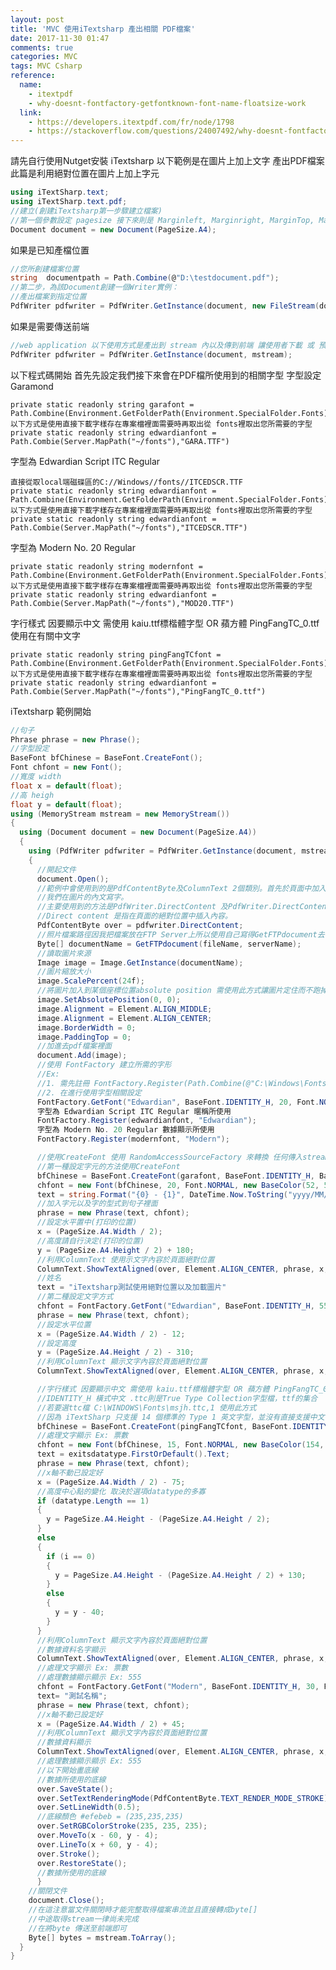 ```yaml
---
layout: post
title: 'MVC 使用iTextsharp 產出相關 PDF檔案'
date: 2017-11-30 01:47
comments: true
categories: MVC
tags: MVC Csharp
reference:
  name:
    - itextpdf
    - why-doesnt-fontfactory-getfontknown-font-name-floatsize-work
  link:
    - https://developers.itextpdf.com/fr/node/1798
    - https://stackoverflow.com/questions/24007492/why-doesnt-fontfactory-getfontknown-font-name-floatsize-work
---
```

請先自行使用Nutget安裝 iTextsharp
以下範例是在圖片上加上文字 產出PDF檔案此篇是利用絕對位置在圖片上加上字元
```cs
using iTextSharp.text;
using iTextSharp.text.pdf;
//建立(創建iTextsharp第一步驟建立檔案)
//第一個參數設定 pagesize 接下來則是 Marginleft, Marginright, MarginTop, MarginBottom
Document document = new Document(PageSize.A4);
```
如果是已知產檔位置
```cs
//您所創建檔案位置
string  documentpath = Path.Combine(@"D:\testdocument.pdf");
//第二步，為該Document創建一個Writer實例：
//產出檔案到指定位置
PdfWriter pdfwriter = PdfWriter.GetInstance(document, new FileStream(documentpath, FileMode.Create));
```
如果是需要傳送前端
```cs
//web application 以下使用方式是產出到 stream 內以及傳到前端 讓使用者下載 或 預覽 dispose()
PdfWriter pdfwriter = PdfWriter.GetInstance(document, mstream);
```
以下程式碼開始
首先先設定我們接下來會在PDF檔所使用到的相關字型
字型設定 Garamond

	private static readonly string garafont = Path.Combine(Environment.GetFolderPath(Environment.SpecialFolder.Fonts),"GARA.TTF");
	以下方式是使用直接下載字樣存在專案檔裡面需要時再取出從 fonts裡取出您所需要的字型
	private static readonly string edwardianfont = Path.Combie(Server.MapPath("~/fonts"),"GARA.TTF")

字型為 Edwardian Script ITC Regular

	直接從取local端磁碟區的C://Windows//fonts//ITCEDSCR.TTF
	private static readonly string edwardianfont = Path.Combine(Environment.GetFolderPath(Environment.SpecialFolder.Fonts),"ITCEDSCR.TTF");
	以下方式是使用直接下載字樣存在專案檔裡面需要時再取出從 fonts裡取出您所需要的字型
	private static readonly string edwardianfont = Path.Combie(Server.MapPath("~/fonts"),"ITCEDSCR.TTF")

字型為 Modern No. 20 Regular

	private static readonly string modernfont = Path.Combine(Environment.GetFolderPath(Environment.SpecialFolder.Fonts),"MOD20.TTF");
	以下方式是使用直接下載字樣存在專案檔裡面需要時再取出從 fonts裡取出您所需要的字型
	private static readonly string edwardianfont = Path.Combie(Server.MapPath("~/fonts"),"MOD20.TTF")

字行樣式 因要顯示中文 需使用 kaiu.ttf標楷體字型 OR 蘋方體 PingFangTC_0.ttf使用在有關中文字

	private static readonly string pingFangTCfont = Path.Combine(Environment.GetFolderPath(Environment.SpecialFolder.Fonts),"PingFangTC_0.ttf");
	以下方式是使用直接下載字樣存在專案檔裡面需要時再取出從 fonts裡取出您所需要的字型
	private static readonly string edwardianfont = Path.Combie(Server.MapPath("~/fonts"),"PingFangTC_0.ttf")

iTextsharp 範例開始
```cs
//句子
Phrase phrase = new Phrase();
//字型設定
BaseFont bfChinese = BaseFont.CreateFont();
Font chfont = new Font();
//寬度 width
float x = default(float);
//高 heigh
float y = default(float);
using (MemoryStream mstream = new MemoryStream())
{
  using (Document document = new Document(PageSize.A4))
  {
    using (PdfWriter pdfwriter = PdfWriter.GetInstance(document, mstream))
    {
      //開起文件
      document.Open();
      //範例中會使用到的是PdfContentByte及ColumnText 2個類別。首先於頁面中加入一張圖檔，
      //我們在圖片的內文寫字。
      //主要使用到的方法是PdfWriter.DirectContent 及PdfWriter.DirectContentUnder：
      //Direct content 是指在頁面的絕對位置中插入內容。
      PdfContentByte over = pdfwriter.DirectContent;
      //照片檔案路徑因我把檔案放在FTP Server上所以使用自己寫得GetFTPdocument去做取得檔案動作並且回傳Byte[]
      Byte[] documentName = GetFTPdocument(fileName, serverName);
      //讀取圖片來源
      Image image = Image.GetInstance(documentName);
      //圖片縮放大小
      image.ScalePercent(24f);
      //將圖片加入到某個座標位置absolute position 需使用此方式讓圖片定住而不跑掉
      image.SetAbsolutePosition(0, 0);
      image.Alignment = Element.ALIGN_MIDDLE;
      image.Alignment = Element.ALIGN_CENTER;
      image.BorderWidth = 0;
      image.PaddingTop = 0;
      //加進去pdf檔案裡面
      document.Add(image);
      //使用 FontFactory 建立所需的字形
      //Ex:
      //1. 需先註冊 FontFactory.Register(Path.Combine(@"C:\Windows\Fonts\ITCEDSCR.TTF"), "Edwardian");
      //2. 在進行使用字型相關設定
      FontFactory.GetFont("Edwardian", BaseFont.IDENTITY_H, 20, Font.NORMAL, new BaseColor(52, 52, 52));
      字型為 Edwardian Script ITC Regular 暱稱所使用
      FontFactory.Register(edwardianfont, "Edwardian");
      字型為 Modern No. 20 Regular 數據顯示所使用
      FontFactory.Register(modernfont, "Modern");

      //使用CreateFont 使用 RandomAccessSourceFactory 來轉換 任何傳入stream格式
      //第一種設定字元的方法使用CreateFont
      bfChinese = BaseFont.CreateFont(garafont, BaseFont.IDENTITY_H, BaseFont.NOT_EMBEDDED);
      chfont = new Font(bfChinese, 20, Font.NORMAL, new BaseColor(52, 52, 52));
      text = string.Format("{0} - {1}", DateTime.Now.ToString("yyyy/MM/dd"), DateTime.Now.AddMonths(1).ToString("yyyy/MM/dd"));
      //加入字元以及字的型式到句子裡面
      phrase = new Phrase(text, chfont);
      //設定水平置中(打印的位置)
      x = (PageSize.A4.Width / 2);
      //高度請自行決定(打印的位置)
      y = (PageSize.A4.Height / 2) + 180;
      //利用ColumnText 使用示文字內容於頁面絕對位置
      ColumnText.ShowTextAligned(over, Element.ALIGN_CENTER, phrase, x, y, 0);
      //姓名
      text = "iTextsharp測試使用絕對位置以及加載圖片"
      //第二種設定文字方式
      chfont = FontFactory.GetFont("Edwardian", BaseFont.IDENTITY_H, 55, Font.NORMAL, new BaseColor(52, 52, 52));
      phrase = new Phrase(text, chfont);
      //設定水平位置
      x = (PageSize.A4.Width / 2) - 12;
      //設定高度
      y = (PageSize.A4.Height / 2) - 310;
      //利用ColumnText 顯示文字內容於頁面絕對位置
      ColumnText.ShowTextAligned(over, Element.ALIGN_CENTER, phrase, x, y, 0);

      //字行樣式 因要顯示中文 需使用 kaiu.ttf標楷體字型 OR 蘋方體 PingFangTC_0.ttf
      //IDENTITY_H 橫式中文 .ttc則是True Type Collection字型檔，ttf的集合
      //若要選ttc檔 C:\WINDOWS\Fonts\msjh.ttc,1 使用此方式
      //因為 iTextSharp 只支援 14 個標準的 Type 1 英文字型，並沒有直接支援中文字型的顯示，取而代之的是你必須自行指定中文字型來源才能獲得解決，所以在此整理顯示中文字的幾種解決方案。
      bfChinese = BaseFont.CreateFont(pingFangTCfont, BaseFont.IDENTITY_H, BaseFont.NOT_EMBEDDED);
      //處理文字顯示 Ex: 票數
      chfont = new Font(bfChinese, 15, Font.NORMAL, new BaseColor(154, 154, 154));
      text = exitsdatatype.FirstOrDefault().Text;
      phrase = new Phrase(text, chfont);
      //x軸不動已設定好
      x = (PageSize.A4.Width / 2) - 75;
      //高度中心點的變化 取決於選項datatype的多寡
      if (datatype.Length == 1)
      {
        y = PageSize.A4.Height - (PageSize.A4.Height / 2);
      }
      else
      {
        if (i == 0)
        {
          y = PageSize.A4.Height - (PageSize.A4.Height / 2) + 130;
        }
        else
        {
          y = y - 40;
        }
      }
      //利用ColumnText 顯示文字內容於頁面絕對位置
      //數據資料名字顯示
      ColumnText.ShowTextAligned(over, Element.ALIGN_CENTER, phrase, x, y, 0);
      //處理文字顯示 Ex: 票數
      //處理數據顯示顯示 Ex: 555
      chfont = FontFactory.GetFont("Modern", BaseFont.IDENTITY_H, 30, Font.NORMAL, new BaseColor(226, 164, 62));
      text= "測試名稱";
      phrase = new Phrase(text, chfont);
      //x軸不動已設定好
      x = (PageSize.A4.Width / 2) + 45;
      //利用ColumnText 顯示文字內容於頁面絕對位置
      //數據資料顯示
      ColumnText.ShowTextAligned(over, Element.ALIGN_CENTER, phrase, x, y, 0);
      //處理數據顯示顯示 Ex: 555
      //以下開始畫底線
      //數據所使用的底線
      over.SaveState();
      over.SetTextRenderingMode(PdfContentByte.TEXT_RENDER_MODE_STROKE);
      over.SetLineWidth(0.5);
      //底線顏色 #efebeb = (235,235,235)
      over.SetRGBColorStroke(235, 235, 235);
      over.MoveTo(x - 60, y - 4);
      over.LineTo(x + 60, y - 4);
      over.Stroke();
      over.RestoreState();
      //數據所使用的底線
      }
    //關閉文件
    document.Close();
    //在這注意當文件關閉時才能完整取得檔案串流並且直接轉成byte[]
    //中途取得stream一律尚未完成
    //在將byte 傳送至前端即可
    Byte[] bytes = mstream.ToArray();
  }
}
```